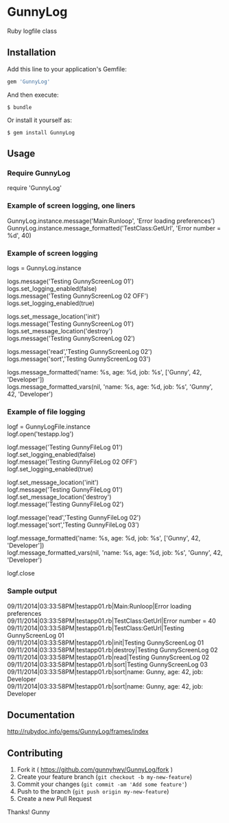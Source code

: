 # GunnyLog

Ruby logfile class

## Installation

Add this line to your application's Gemfile:

```ruby
gem 'GunnyLog'
```

And then execute:

    $ bundle

Or install it yourself as:

    $ gem install GunnyLog

## Usage

### Require GunnyLog
require 'GunnyLog'

### Example of screen logging, one liners
GunnyLog.instance.message('Main:Runloop', 'Error loading preferences')<br> 
GunnyLog.instance.message_formatted('TestClass:GetUrl', 'Error number = %d', 40)<br>

### Example of screen logging
logs = GunnyLog.instance<br>

logs.message('Testing GunnyScreenLog 01')<br>
logs.set_logging_enabled(false)<br>
logs.message('Testing GunnyScreenLog 02 OFF')<br>
logs.set_logging_enabled(true)<br>

logs.set_message_location('init')<br>
logs.message('Testing GunnyScreenLog 01')<br>
logs.set_message_location('destroy')<br>
logs.message('Testing GunnyScreenLog 02')<br>

logs.message('read','Testing GunnyScreenLog 02')<br>
logs.message('sort','Testing GunnyScreenLog 03')<br>

logs.message_formatted('name: %s, age: %d, job: %s', ['Gunny', 42, 'Developer'])<br>
logs.message_formatted_vars(nil, 'name: %s, age: %d, job: %s', 'Gunny', 42, 'Developer')<br>

### Example of file logging
logf = GunnyLogFile.instance<br>
logf.open('testapp.log')<br>

logf.message('Testing GunnyFileLog 01')<br>
logf.set_logging_enabled(false)<br>
logf.message('Testing GunnyFileLog 02 OFF')<br>
logf.set_logging_enabled(true)<br>

logf.set_message_location('init')<br>
logf.message('Testing GunnyFileLog 01')<br>
logf.set_message_location('destroy')<br>
logf.message('Testing GunnyFileLog 02')<br>

logf.message('read','Testing GunnyFileLog 02')<br>
logf.message('sort','Testing GunnyFileLog 03')<br>

logf.message_formatted('name: %s, age: %d, job: %s', ['Gunny', 42, 'Developer'])<br>
logf.message_formatted_vars(nil, 'name: %s, age: %d, job: %s', 'Gunny', 42, 'Developer')<br>

logf.close<br>

### Sample output
09/11/2014|03:33:58PM|testapp01.rb|Main:Runloop|Error loading preferences<br>
09/11/2014|03:33:58PM|testapp01.rb|TestClass:GetUrl|Error number = 40<br>
09/11/2014|03:33:58PM|testapp01.rb|TestClass:GetUrl|Testing GunnyScreenLog 01<br>
09/11/2014|03:33:58PM|testapp01.rb|init|Testing GunnyScreenLog 01<br>
09/11/2014|03:33:58PM|testapp01.rb|destroy|Testing GunnyScreenLog 02<br>
09/11/2014|03:33:58PM|testapp01.rb|read|Testing GunnyScreenLog 02<br>
09/11/2014|03:33:58PM|testapp01.rb|sort|Testing GunnyScreenLog 03<br>
09/11/2014|03:33:58PM|testapp01.rb|sort|name: Gunny, age: 42, job: Developer<br>
09/11/2014|03:33:58PM|testapp01.rb|sort|name: Gunny, age: 42, job: Developer<br>

## Documentation

http://rubydoc.info/gems/GunnyLog/frames/index

## Contributing

1. Fork it ( https://github.com/gunnyhwy/GunnyLog/fork )
2. Create your feature branch (`git checkout -b my-new-feature`)
3. Commit your changes (`git commit -am 'Add some feature'`)
4. Push to the branch (`git push origin my-new-feature`)
5. Create a new Pull Request

Thanks!
Gunny